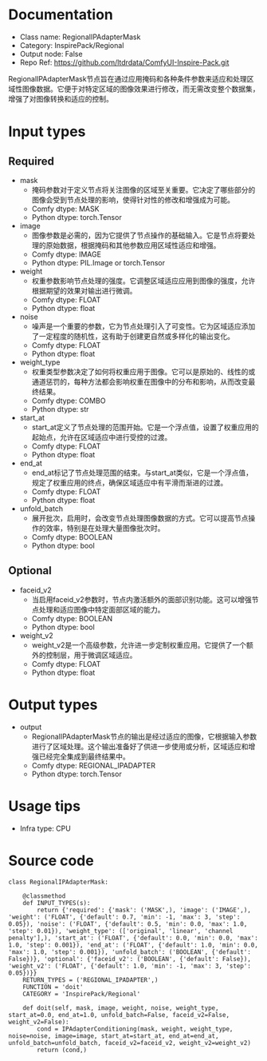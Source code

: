 # Documentation
- Class name: RegionalIPAdapterMask
- Category: InspirePack/Regional
- Output node: False
- Repo Ref: https://github.com/ltdrdata/ComfyUI-Inspire-Pack.git

RegionalIPAdapterMask节点旨在通过应用掩码和各种条件参数来适应和处理区域性图像数据。它便于对特定区域的图像效果进行修改，而无需改变整个数据集，增强了对图像转换和适应的控制。

# Input types
## Required
- mask
    - 掩码参数对于定义节点将关注图像的区域至关重要。它决定了哪些部分的图像会受到节点处理的影响，使得针对性的修改和增强成为可能。
    - Comfy dtype: MASK
    - Python dtype: torch.Tensor
- image
    - 图像参数是必需的，因为它提供了节点操作的基础输入。它是节点将要处理的原始数据，根据掩码和其他参数应用区域性适应和增强。
    - Comfy dtype: IMAGE
    - Python dtype: PIL.Image or torch.Tensor
- weight
    - 权重参数影响节点处理的强度。它调整区域适应应用到图像的强度，允许根据期望的效果对输出进行微调。
    - Comfy dtype: FLOAT
    - Python dtype: float
- noise
    - 噪声是一个重要的参数，它为节点处理引入了可变性。它为区域适应添加了一定程度的随机性，这有助于创建更自然或多样化的输出变化。
    - Comfy dtype: FLOAT
    - Python dtype: float
- weight_type
    - 权重类型参数决定了如何将权重应用于图像。它可以是原始的、线性的或通道惩罚的，每种方法都会影响权重在图像中的分布和影响，从而改变最终结果。
    - Comfy dtype: COMBO
    - Python dtype: str
- start_at
    - start_at定义了节点处理的范围开始。它是一个浮点值，设置了权重应用的起始点，允许在区域适应中进行受控的过渡。
    - Comfy dtype: FLOAT
    - Python dtype: float
- end_at
    - end_at标记了节点处理范围的结束。与start_at类似，它是一个浮点值，规定了权重应用的终点，确保区域适应中有平滑而渐进的过渡。
    - Comfy dtype: FLOAT
    - Python dtype: float
- unfold_batch
    - 展开批次，启用时，会改变节点处理图像数据的方式。它可以提高节点操作的效率，特别是在处理大量图像批次时。
    - Comfy dtype: BOOLEAN
    - Python dtype: bool
## Optional
- faceid_v2
    - 当启用faceid_v2参数时，节点内激活额外的面部识别功能。这可以增强节点处理和适应图像中特定面部区域的能力。
    - Comfy dtype: BOOLEAN
    - Python dtype: bool
- weight_v2
    - weight_v2是一个高级参数，允许进一步定制权重应用。它提供了一个额外的控制层，用于微调区域适应。
    - Comfy dtype: FLOAT
    - Python dtype: float

# Output types
- output
    - RegionalIPAdapterMask节点的输出是经过适应的图像，它根据输入参数进行了区域处理。这个输出准备好了供进一步使用或分析，区域适应和增强已经完全集成到最终结果中。
    - Comfy dtype: REGIONAL_IPADAPTER
    - Python dtype: torch.Tensor

# Usage tips
- Infra type: CPU

# Source code
```
class RegionalIPAdapterMask:

    @classmethod
    def INPUT_TYPES(s):
        return {'required': {'mask': ('MASK',), 'image': ('IMAGE',), 'weight': ('FLOAT', {'default': 0.7, 'min': -1, 'max': 3, 'step': 0.05}), 'noise': ('FLOAT', {'default': 0.5, 'min': 0.0, 'max': 1.0, 'step': 0.01}), 'weight_type': (['original', 'linear', 'channel penalty'],), 'start_at': ('FLOAT', {'default': 0.0, 'min': 0.0, 'max': 1.0, 'step': 0.001}), 'end_at': ('FLOAT', {'default': 1.0, 'min': 0.0, 'max': 1.0, 'step': 0.001}), 'unfold_batch': ('BOOLEAN', {'default': False})}, 'optional': {'faceid_v2': ('BOOLEAN', {'default': False}), 'weight_v2': ('FLOAT', {'default': 1.0, 'min': -1, 'max': 3, 'step': 0.05})}}
    RETURN_TYPES = ('REGIONAL_IPADAPTER',)
    FUNCTION = 'doit'
    CATEGORY = 'InspirePack/Regional'

    def doit(self, mask, image, weight, noise, weight_type, start_at=0.0, end_at=1.0, unfold_batch=False, faceid_v2=False, weight_v2=False):
        cond = IPAdapterConditioning(mask, weight, weight_type, noise=noise, image=image, start_at=start_at, end_at=end_at, unfold_batch=unfold_batch, faceid_v2=faceid_v2, weight_v2=weight_v2)
        return (cond,)
```